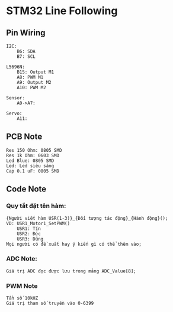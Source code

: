 # STM32 Line Following

## Pin Wiring
	I2C:
		B6: SDA
		B7: SCL

	L5696N:
		B15: Output M1
		A8: PWM M1
		A9: Output M2
		A10: PWM M2

	Sensor:
		A0->A7: 
		
	Servo:
		A11: 


## PCB Note
	Res 150 Ohm: 0805 SMD
	Res 1k Ohm: 0603 SMD
	Led Blue: 0805 SMD
	Led: Led siêu sáng
	Cap 0.1 uF: 0805 SMD

## Code Note
### Quy tắt đặt tên hàm:
	{Người viết hàm USR(1-3)}_{Đối tượng tác động}_{Hành động}();
	VD: USR1_Motor1_SetPWM()
		USR1: Tín
		USR2: Đức
		USR3: Dũng
	Mọi người có đề xuất hay ý kiến gì có thể thêm vào;
### ADC Note:
	Giá trị ADC đọc được lưu trong mảng ADC_Value[8];
### PWM Note
	Tần số 10kHZ
	Giá trị tham số truyền vào 0-6399